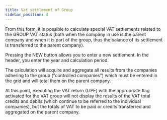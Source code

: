 ```yaml
---
title: Vat settlement of Group
sidebar_position: 4
---
```


From this form, it is possible to calculate special VAT settlements related to the GROUP VAT status (both when the company in use is the parent company and when it is part of the group, thus the balance of its settlement is transferred to the parent company).

Pressing the NEW button allows you to enter a new settlement. In the header, you enter the year and calculation period.

The calculation will acquire and aggregate all results from the companies adhering to the group ("controlled companies") which must be entered in the grid and will total them on the parent company.

At this point, executing the VAT return (LIPE) with the appropriate flag activated for the VAT group will not display the results of the VAT total credits and debits (which continue to be referred to the individual companies), but the totals of VAT to be paid or credits transferred and aggregated on the parent company.